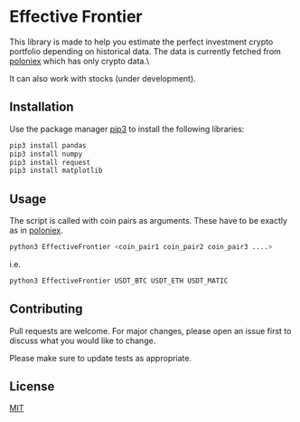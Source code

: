 # Effective Frontier

This library is made to help you estimate the perfect investment crypto portfolio depending on historical data. 
The data is currently fetched from [poloniex](https://poloniex.com/) which has only crypto data.\

It can also work with stocks (under development).

## Installation

Use the package manager [pip3](https://pip.pypa.io/en/stable/) to install the following libraries:

```bash
pip3 install pandas
pip3 install numpy
pip3 install request
pip3 install matplotlib

```

## Usage
The script is called with coin pairs as arguments. These have to be exactly as in [poloniex](https://poloniex.com/).
```bash
python3 EffectiveFrontier <coin_pair1 coin_pair2 coin_pair3 ....>
```
i.e.
```bash
python3 EffectiveFrontier USDT_BTC USDT_ETH USDT_MATIC
```



## Contributing
Pull requests are welcome. For major changes, please open an issue first to discuss what you would like to change.

Please make sure to update tests as appropriate.

## License
[MIT](https://choosealicense.com/licenses/mit/)
